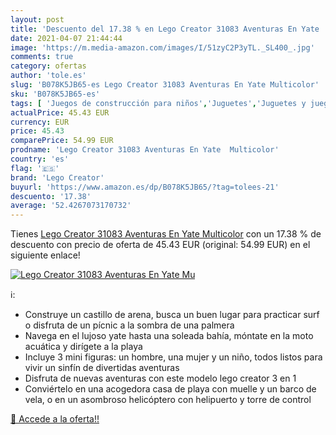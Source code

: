 ```yaml
---
layout: post
title: 'Descuento del 17.38 % en Lego Creator 31083 Aventuras En Yate  Mu'
date: 2021-04-07 21:44:44
image: 'https://m.media-amazon.com/images/I/51zyC2P3yTL._SL400_.jpg'
comments: true
category: ofertas
author: 'tole.es'
slug: 'B078K5JB65-es Lego Creator 31083 Aventuras En Yate Multicolor'
sku: 'B078K5JB65-es'
tags: [ 'Juegos de construcción para niños','Juguetes','Juguetes y juegos','lego','lego creator', ]
actualPrice: 45.43 EUR
currency: EUR
price: 45.43
comparePrice: 54.99 EUR
prodname: 'Lego Creator 31083 Aventuras En Yate  Multicolor'
country: 'es'
flag: '🇪🇸'
brand: 'Lego Creator'
buyurl: 'https://www.amazon.es/dp/B078K5JB65/?tag=tolees-21'
descuento: '17.38'
average: '52.4267073170732'
---
```


Tienes [Lego Creator 31083 Aventuras En Yate  Multicolor](https://www.amazon.es/dp/B078K5JB65/?tag=tolees-21) con un 17.38 % de descuento con precio de oferta de 45.43 EUR (original: 54.99 EUR) en el siguiente enlace!

[![Lego Creator 31083 Aventuras En Yate  Mu](https://m.media-amazon.com/images/I/51zyC2P3yTL._SL400_.jpg)](https://www.amazon.es/dp/B078K5JB65/?tag=tolees-21)

ℹ️:

- Construye un castillo de arena, busca un buen lugar para practicar surf o disfruta de un pícnic a la sombra de una palmera
- Navega en el lujoso yate hasta una soleada bahía, móntate en la moto acuática y dirígete a la playa
- Incluye 3 mini figuras: un hombre, una mujer y un niño, todos listos para vivir un sinfín de divertidas aventuras
- Disfruta de nuevas aventuras con este modelo lego creator 3 en 1
- Conviértelo en una acogedora casa de playa con muelle y un barco de vela, o en un asombroso helicóptero con helipuerto y torre de control

[🛒 Accede a la oferta!!](https://www.amazon.es/dp/B078K5JB65/?tag=tolees-21)
